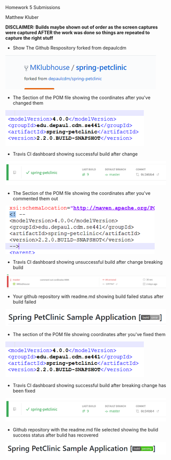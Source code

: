 Homework 5 Submissions

Matthew Kluber

**DISCLAIMER: Builds maybe shown out of order as the screen captures were captured AFTER the work was done so
things are repeated to capture the right stuff** 


- Show The Github Respository forked from depaulcdm

![Repository Fork](images/Repo_Fork.PNG)

- The Section of the POM file showing the coordinates after you've changed them

![POM coordinates change](images/Cordinates_corrected.PNG)

- Travis CI dashboard showing successful build after change

![groupID change success](images/Build_Success_cordinates_correct.PNG)

- The Section of the POM file showing the coordinates after you've commented them out

![commented coordinates](images/Commented_Cordinates.PNG)

- Travis CI dashboard showing unsuccessful build after change breaking build

![Travis Fail](images/Build_Fail_commented_cordinates.PNG)

- Your github repository with readme.md showing build failed status after build failed

![readme build failed](images/Build_Error_travis_picture.PNG)

- The section of the POM file showing coordinates after you've fixed them

![POM Fix](images/Cordinates_corrected.PNG)

- Travis CI dashboard showing successful build after breaking change has been fixed

![successful build](images/Build_Success_cordinates_correct.PNG)

- Github repository with the readme.md file selected showing the bulid success status after bulid has recovered

![build pass](images/github_build_passing.PNG)
